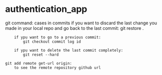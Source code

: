 # authentication_app

git command:
	cases in commits
		if you want to discard the last change you made in your local repo and go back to the last commit:
			git restore .
		
		if ypu want to go to a previous commit:
			git checkout commit log id

		if ypu want to delete the last commit completely:
			git reset --hard 

	git add remote get-url origin:
		to see the remote repository github url

